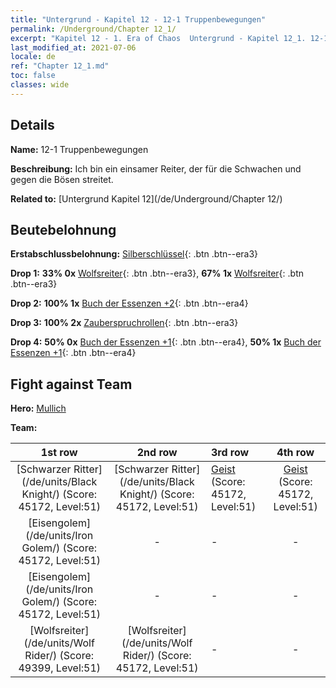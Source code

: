 ```yaml
---
title: "Untergrund - Kapitel 12 - 12-1 Truppenbewegungen"
permalink: /Underground/Chapter 12_1/
excerpt: "Kapitel 12 - 1. Era of Chaos  Untergrund - Kapitel 12_1. 12-1 Truppenbewegungen"
last_modified_at: 2021-07-06
locale: de
ref: "Chapter 12_1.md"
toc: false
classes: wide
---
```


## Details

 **Name:** 12-1 Truppenbewegungen

 **Beschreibung:** Ich bin ein einsamer Reiter, der für die Schwachen und gegen die Bösen streitet.

 **Related to:** [Untergrund Kapitel 12](/de/Underground/Chapter 12/)

## Beutebelohnung

 **Erstabschlussbelohnung:** [Silberschlüssel](/ItemsDE/con_693/){: .btn .btn--era3}

 **Drop 1:** **33% 0x** [Wolfsreiter](/ItemsDE/unt_218/){: .btn .btn--era3}, **67% 1x** [Wolfsreiter](/ItemsDE/unt_218/){: .btn .btn--era3}

 **Drop 2:** **100% 1x** [Buch der Essenzen +2](/ItemsDE/mat_53/){: .btn .btn--era4}

 **Drop 3:** **100% 2x** [Zauberspruchrollen](/ItemsDE/con_694/){: .btn .btn--era3}

 **Drop 4:** **50% 0x** [Buch der Essenzen +1](/ItemsDE/mat_46/){: .btn .btn--era4}, **50% 1x** [Buch der Essenzen +1](/ItemsDE/mat_46/){: .btn .btn--era4}


## Fight against Team
 **Hero:** [Mullich](/de/heroes/Mullich/)

 **Team:**


  | 1st row | 2nd row | 3rd row | 4th row |
  |:----:|:----:|:----|:----:|
  | [Schwarzer Ritter](/de/units/Black Knight/) (Score: 45172, Level:51)  | [Schwarzer Ritter](/de/units/Black Knight/) (Score: 45172, Level:51)  | [Geist](/de/units/Wight/) (Score: 45172, Level:51)  | [Geist](/de/units/Wight/) (Score: 45172, Level:51)  |
  | [Eisengolem](/de/units/Iron Golem/) (Score: 45172, Level:51)  | - | - | - |
  | [Eisengolem](/de/units/Iron Golem/) (Score: 45172, Level:51)  | - | - | - |
  | [Wolfsreiter](/de/units/Wolf Rider/) (Score: 49399, Level:51)  | [Wolfsreiter](/de/units/Wolf Rider/) (Score: 45172, Level:51)  | - | - |


